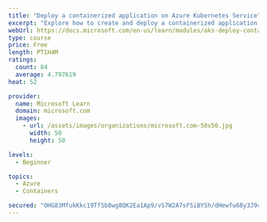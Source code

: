 ```yaml
---
title: "Deploy a containerized application on Azure Kubernetes Service"
excerpt: "Explore how to create and deploy a containerized application by using Azure Kubernetes Service declarative manifest files."
webUrl: https://docs.microsoft.com/en-us/learn/modules/aks-deploy-container-app/
type: course
price: Free
length: PT1H4M
ratings:
  count: 84
  average: 4.797619
heat: 52

provider:
  name: Microsoft Learn
  domain: microsoft.com
  images:
    - url: /assets/images/organizations/microsoft.com-50x50.jpg
      width: 50
      height: 50

levels:
  - Beginner

topics:
  - Azure
  - Containers

secured: "OHG83MfukKkc19TfSb8wg8QK2Ea1Ap9/vS7W2A7sFSiBYSh/dHewfu68y3J9cf5LmrLDhwLjxWEqV3RE4KXyaQoixUjVIJDgioXWLkvy44xrSbDF65uMAxpGk3nTXc5WZBbY1bjBPsvrKCjDtpCToIjF+0RxlWfDRmmsH3OmHX/TqImOzbMSnPnEZyqel0sZFm2d8ghz2A2UgWw4/bXw/uDs4y5W1piBqVyaL/7+gCnznlHILRtsMC72MwN3ZeEC3dSg2xBkZvf4g+AFejgZ4vthle5e/TgAWYyzWSj3vRRqjrm1OyILfm9ZT0001GVX/89+Iwa5hSRns3fkGiXCD346WOxcqwQs2APNIBJS5HYlX7C2mpBtP18NVYAY2SLSgJ5OjsKOz9K8RKbvfBNaGI9s2tIsY8BcPEutfNb9C+s=;gS+wBJRDuhTPCfAVltqcwQ=="
---
```


